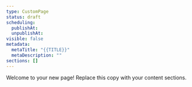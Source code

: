 ```yaml
---
type: CustomPage
status: draft
scheduling:
  publishAt:
  unpublishAt:
visible: false
metadata:
  metaTitle: "{{TITLE}}"
  metaDescription: ""
sections: []
---
```


Welcome to your new page! Replace this copy with your content sections.

